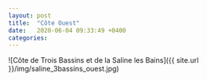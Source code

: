 ```yaml
---
layout: post
title:  "Côte Ouest"
date:   2020-06-04 09:33:49 +0400
categories: 
---
```



![Côte de Trois Bassins et de la Saline les Bains]({{ site.url }}/img/saline_3bassins_ouest.jpg)
